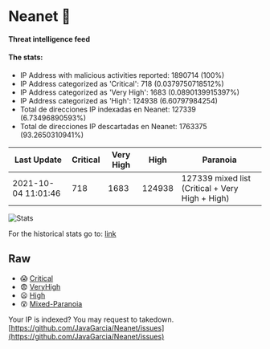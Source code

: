 # Neanet :hocho:
#### Threat intelligence feed
#### The stats:

- IP Address with malicious activities reported: 1890714 (100%)
- IP Address categorized as 'Critical':  718 (0.0379750718512%)
- IP Address categorized as 'Very High':  1683 (0.0890139915397%)
- IP Address categorized as 'High':  124938 (6.60797984254)
- Total de direcciones IP indexadas en Neanet:  127339 (6.73496890593%)
- Total de direcciones IP descartadas en Neanet:  1763375 (93.2650310941%)

| Last Update | Critical | Very High | High | Paranoia |
| --- | --- | --- | --- | --- |
| 2021-10-04 11:01:46 | 718 | 1683 | 124938 | 127339 mixed list (Critical + Very High + High)|

![Stats](https://docs.google.com/spreadsheets/d/e/2PACX-1vSnaNMIXVabIpDJjufMlzH7poXnshF3mgd8Is1g9ytUEzVsP5my4Trn8f-xkoLLQ38xpL3HtmUexLo6/pubchart?oid=501124687&format=image)

For the historical stats go to: [link](/stats.csv)
## Raw
- :scream: [Critical](https://raw.githubusercontent.com/JavaGarcia/Neanet/master/blacklists/neanet_critical.txt)
- :fearful: [VeryHigh](https://raw.githubusercontent.com/JavaGarcia/Neanet/master/blacklists/neanet_veryHigh.txtt)
- :frowning: [High](https://raw.githubusercontent.com/JavaGarcia/Neanet/master/blacklists/neanet_high.txt)
- :dizzy_face: [Mixed-Paranoia](https://raw.githubusercontent.com/JavaGarcia/Neanet/master/blacklists/neanet_all.txt)


Your IP is indexed? You may request to takedown. [https://github.com/JavaGarcia/Neanet/issues](https://github.com/JavaGarcia/Neanet/issues)






































































































































































































































































































































































































































































































































































































































































































































































































































































































































































































































































































































































































































































































































































































































































































































































































































































































































































































































































































































































































































































































































































































































































































































































































































































































































































































































































































































































































































































































































































































































































































































































































































































































































































































































































































































































































































































































































































































































































































































































































































































































































































































































































































































































































































































































































































































































































































































































































































































































































































































































































































































































































































































































































































































































































































































































































































































































































































































































































































































































































































































































































































































































































































































































































































































































































































































































































































































































































































































































































































































































































































































































































































































































































































































































































































































































































































































































































































































































































































































































































































































































































































































































































































































































































































































































































































































































































































































































































































































































































































































































































































































































































































































































































































































































